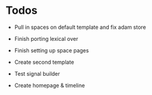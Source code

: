 # Todos

- Pull in spaces on default template and fix adam store

- Finish porting lexical over
- Finish setting up space pages
- Create second template
- Test signal builder
- Create homepage & timeline
